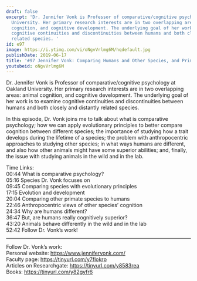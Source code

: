 ```yaml
---
draft: false
excerpt: 'Dr. Jennifer Vonk is Professor of comparative/cognitive psychology at Oakland
  University. Her primary research interests are in two overlapping areas: animal
  cognition, and cognitive development. The underlying goal of her work is to examine
  cognitive continuities and discontinuities between humans and both closely and distantly
  related species. '
id: e97
image: https://i.ytimg.com/vi/oNgvVrlmg6M/hqdefault.jpg
publishDate: 2019-06-17
title: '#97 Jennifer Vonk: Comparing Humans and Other Species, and Primate Cognition'
youtubeid: oNgvVrlmg6M
---
```

Dr. Jennifer Vonk is Professor of comparative/cognitive psychology at Oakland University. Her primary research interests are in two overlapping areas: animal cognition, and cognitive development. The underlying goal of her work is to examine cognitive continuities and discontinuities between humans and both closely and distantly related species. 

In this episode, Dr. Vonk joins me to talk about what is comparative psychology; how we can apply evolutionary principles to better compare cognition between different species; the importance of studying how a trait develops during the lifetime of a species; the problem with anthropocentric approaches to studying other species; in what ways humans are different, and also how other animals might have some superior abilities; and, finally, the issue with studying animals in the wild and in the lab.

Time Links:  
00:44  What is comparative psychology?  
05:16  Species Dr. Vonk focuses on               
09:45  Comparing species with evolutionary principles      
17:15  Evolution and development      
20:04  Comparing other primate species to humans      
22:46  Anthropocentric views of other species’ cognition           
24:34  Why are humans different?  
36:47  But, are humans really cognitively superior?      
43:20  Animals behave differently in the wild and in the lab  
52:42  Follow Dr. Vonk’s work!

---

Follow Dr. Vonk’s work:  
Personal website: https://www.jennifervonk.com/   
Faculty page: https://tinyurl.com/y7flokrp  
Articles on Researchgate: https://tinyurl.com/y8583rea  
Books: https://tinyurl.com/y82gyfr6
